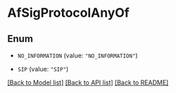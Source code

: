 # AfSigProtocolAnyOf

## Enum


* `NO_INFORMATION` (value: `"NO_INFORMATION"`)

* `SIP` (value: `"SIP"`)


[[Back to Model list]](../README.md#documentation-for-models) [[Back to API list]](../README.md#documentation-for-api-endpoints) [[Back to README]](../README.md)


